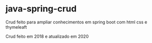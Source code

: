 # java-spring-crud
Crud feito para ampliar conhecimentos em spring boot com html css e thymeleaft

Crud feito em 2018 e atualizado em 2020
